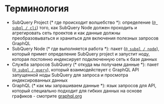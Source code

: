 # Терминология

- SubQuery Project (* где происходит волшебство *): определение ([`@ subql / cli`](https://www.npmjs.com/package/@subql/cli)) того, как SubQuery Node должен проходить и агрегировать сеть проектов и как данные должны преобразовываться и храниться для включения полезных запросов GraphQL
- SubQuery Node (* где выполняется работа *): пакет ([`@ subql / node`](https://www.npmjs.com/package/@subql/node)), который примет определение SubQuery project и запустит ноду, которая постоянно индексирует подключенную сеть к базе данных
- Служба запросов SubQuery (* откуда мы получаем данные *): пакет ([`@ subql / query`](https://www.npmjs.com/package/@subql/query)), который взаимодействует с GraphQL API запущенной ноды SubQuery для запроса и просмотра индексированных данных
- GraphQL (* как мы запрашиваем данные *): язык запросов для API, который специально подходит для гибких данных на основе графиков - смотрите [ graphql.org ](https://graphql.org/learn/)